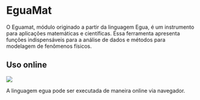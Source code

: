 # EguaMat

O Eguamat, módulo originado a partir da linguagem Egua, é um instrumento para aplicações matemáticas e científicas. Essa ferramenta apresenta funções indispensáveis para a análise de dados e métodos para modelagem de fenômenos físicos.
## Uso online
<a href="https://egua.tech/egua">
    <img src="https://img.shields.io/badge/EguaMat-Online-red?style=for-the-badge&logo=appveyor">
</a>

A linguagem egua pode ser executada de maneira online via navegador.

